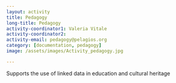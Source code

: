 ```yaml
---
layout: activity
title: Pedagogy
long-title: Pedagogy
activity-coordinator1: Valeria Vitale
activity-coordinator2: 
activity-email: pedagogy@pelagios.org
category: [documentation, pedagogy]
image: /assets/images/Activity_pedagogy.jpg

---
```


Supports the use of linked data in education and cultural heritage

